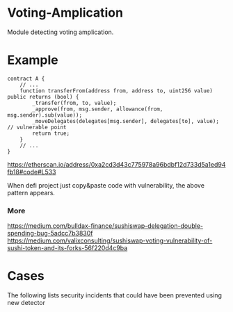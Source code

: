 # Voting-Amplication
Module detecting voting amplication.

# Example
```solidity
contract A {
    // ...
    function transferFrom(address from, address to, uint256 value) public returns (bool) {
        _transfer(from, to, value);
        _approve(from, msg.sender, allowance(from, msg.sender).sub(value));
        _moveDelegates(delegates[msg.sender], delegates[to], value); // vulnerable point
        return true;
    }
    // ...
}
```
https://etherscan.io/address/0xa2cd3d43c775978a96bdbf12d733d5a1ed94fb18#code#L533

When defi project just copy&paste code with vulnerability, the above pattern appears.

### More
https://medium.com/bulldax-finance/sushiswap-delegation-double-spending-bug-5adcc7b3830f
https://medium.com/valixconsulting/sushiswap-voting-vulnerability-of-sushi-token-and-its-forks-56f220d4c9ba

# Cases
The following lists security incidents that could have been prevented using new detector


